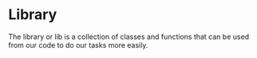 # Library

The library or lib is a collection of classes and functions that can be used from our code to do our tasks more easily. 